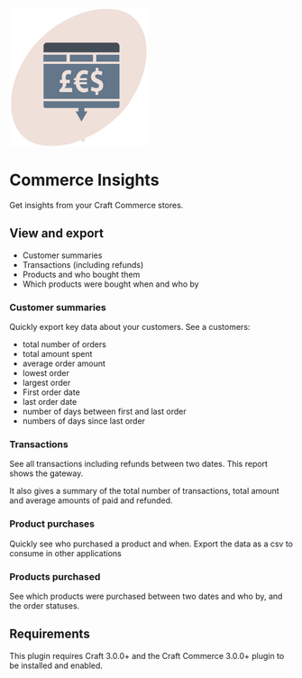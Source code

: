 
![Commerce Insights](resources/img/logo_dispositiontools_commerce_insights.png)

# Commerce Insights
Get insights from your Craft Commerce stores. 

## View and export
- Customer summaries 
- Transactions (including refunds)
- Products and who bought them
- Which products were bought when and who by

### Customer summaries
Quickly export key data about your customers. 
See a customers:
- total number of orders
- total amount spent
- average order amount
- lowest order
- largest order
- First order date
- last order date
- number of days between first and last order
- numbers of days since last order

### Transactions
See all transactions including refunds between two dates. This report shows the gateway.

It also gives a summary of the total number of transactions, total amount and average amounts of paid and refunded. 

### Product purchases
Quickly see who purchased a product and when. Export the data as a csv to consume in other applications

### Products purchased
See which products were purchased between two dates and who by, and the order statuses.


## Requirements
This plugin requires Craft 3.0.0+ and  the Craft Commerce 3.0.0+ plugin to be installed and enabled.
